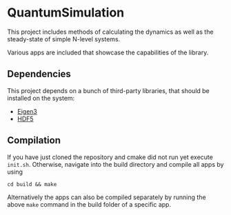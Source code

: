# QuantumSimulation

This project includes methods of calculating the dynamics as well as the steady-state of simple N-level systems.

Various apps are included that showcase the capabilities of the library.

## Dependencies

This project depends on a bunch of third-party libraries, that should be installed on the system:

- [Eigen3](http://eigen.tuxfamily.org)
- [HDF5](https://www.hdfgroup.org/solutions/hdf5/)


## Compilation

If you have just cloned the repository and cmake did not run yet execute `init.sh`.
Otherwise, navigate into the build directory and compile all apps by using

    cd build && make

Alternatively the apps can also be compiled separately by running the above `make` command in the build folder of a specific app.
